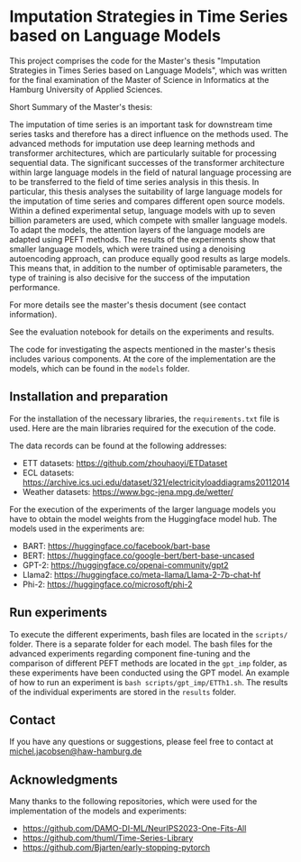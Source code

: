 # Imputation Strategies in Time Series based on Language Models
This project comprises the code for the Master's thesis 
"Imputation Strategies in Times Series based on Language Models", 
which was written for the final examination of the Master of Science 
in Informatics at the Hamburg University of Applied Sciences.

Short Summary of the Master's thesis:

The imputation of time series is an important task for downstream time series tasks and
therefore has a direct influence on the methods used. The advanced methods for imputation
use deep learning methods and transformer architectures, which are particularly
suitable for processing sequential data. The significant successes of the transformer architecture
within large language models in the field of natural language processing are to
be transferred to the field of time series analysis in this thesis. In particular, this thesis
analyses the suitability of large language models for the imputation of time series and
compares different open source models. Within a defined experimental setup, language
models with up to seven billion parameters are used, which compete with smaller language
models. To adapt the models, the attention layers of the language models are adapted
using PEFT methods. The results of the experiments show that smaller language models,
which were trained using a denoising autoencoding approach, can produce equally
good results as large models. This means that, in addition to the number of optimisable
parameters, the type of training is also decisive for the success of the imputation
performance. 

For more details see the master's thesis document (see contact information).

See the evaluation notebook for details on the experiments and results.

The code for investigating the aspects mentioned in the master's thesis includes various components. At the core 
of the implementation are the models, which can be found in the `models` folder.

## Installation and preparation
For the installation of the necessary libraries, the `requirements.txt` file is used. 
Here are the main libraries required for the execution of the code.

The data records can be found at the following addresses:
- ETT datasets: https://github.com/zhouhaoyi/ETDataset
- ECL datasets: https://archive.ics.uci.edu/dataset/321/electricityloaddiagrams20112014
- Weather datasets: https://www.bgc-jena.mpg.de/wetter/

For the execution of the experiments of the larger language models you have to obtain
the model weights from the Huggingface model hub. The models used in the experiments are:
- BART: https://huggingface.co/facebook/bart-base
- BERT: https://huggingface.co/google-bert/bert-base-uncased
- GPT-2: https://huggingface.co/openai-community/gpt2
- Llama2: https://huggingface.co/meta-llama/Llama-2-7b-chat-hf
- Phi-2: https://huggingface.co/microsoft/phi-2

## Run experiments

To execute the different experiments, bash files are located in the `scripts/` folder. There is a separate folder for each model. The 
bash files for the advanced experiments regarding component fine-tuning and the comparison of
different PEFT methods are located in the `gpt_imp` folder, as these experiments have been conducted using the GPT model. 
An example of how to run an experiment is `bash scripts/gpt_imp/ETTh1.sh`. 
The results of the individual experiments are stored in the `results` folder.


## Contact
If you have any questions or suggestions, please feel free to contact at 
michel.jacobsen@haw-hamburg.de

## Acknowledgments
Many thanks to the following repositories, which were used for the implementation of the models and experiments:
- https://github.com/DAMO-DI-ML/NeurIPS2023-One-Fits-All
- https://github.com/thuml/Time-Series-Library
- https://github.com/Bjarten/early-stopping-pytorch


